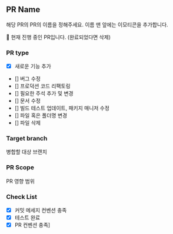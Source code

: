 ## PR Name
해당 PR의 PR의 이름을 정해주세요.
이름 맨 앞에는 이모티콘을 추가합니다.

🚧 현재 진행 중인 PR입니다. (완료되었다면 삭제)
### PR type
- [x] 새로운 기능 추가
- [] 버그 수정
- [] 프로덕션 코드 리팩토링
- [] 필요한 주석 추가 및 변경
- [] 문서 수정
- [] 빌드 테스트 업데이트, 패키지 매니저 수정
- [] 파일 혹은 폴더명 변경
- [] 파일 삭제


### Target branch
병합할 대상 브랜치

### PR Scope
PR 영향 범위

### Check List
- [x] 커밋 메세지 컨벤션 충족
- [x] 테스트 완료
- [x] PR 컨벤션 충족]